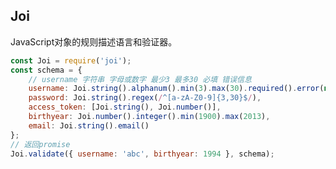 <!--
 * @Descripttion: 
 * @version: 
 * @Author: qiaoyurensheng@163.com
 * @Date: 2020-06-18 14:10:10
 * @LastEditors: Please set LastEditors
 * @LastEditTime: 2020-06-18 14:11:19
--> 
## Joi 
JavaScript对象的规则描述语言和验证器。
```js
const Joi = require('joi');
const schema = {
    // username 字符串 字母或数字 最少3 最多30 必填 错误信息
    username: Joi.string().alphanum().min(3).max(30).required().error(new Error(‘错误信息’)),
    password: Joi.string().regex(/^[a-zA-Z0-9]{3,30}$/),
    access_token: [Joi.string(), Joi.number()],
    birthyear: Joi.number().integer().min(1900).max(2013),
    email: Joi.string().email()
};
// 返回promise
Joi.validate({ username: 'abc', birthyear: 1994 }, schema);
```